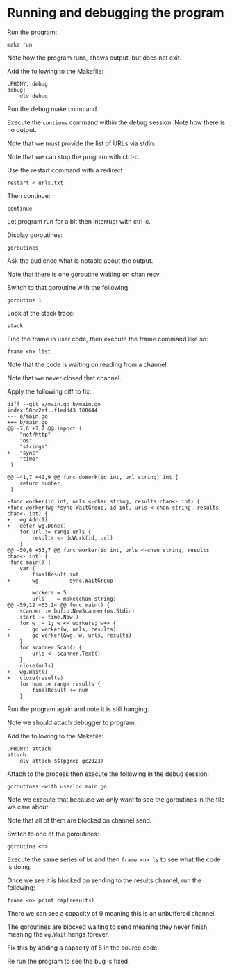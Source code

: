 # Running and debugging the program

Run the program:

```
make run
```

Note how the program runs, shows output, but does not exit.

Add the following to the Makefile:

```
.PHONY: debug
debug:
	dlv debug
```

Run the debug make command.

Execute the `continue` command within the debug session. Note how there is no output.

Note that we must provide the list of URLs via stdin.

Note that we can stop the program with ctrl-c.

Use the restart command with a redirect:

```
restart < urls.txt
```

Then continue:

```
continue
```

Let program run for a bit then interrupt with ctrl-c.

Display goroutines:

```
goroutines
```

Ask the audience what is notable about the output.

Note that there is one goroutine waiting on chan recv.

Switch to that goroutine with the following:

```
goroutine 1
```

Look at the stack trace:

```
stack
```

Find the frame in user code, then execute the frame command like so:

```
frame <n> list
```

Note that the code is waiting on reading from a channel.

Note that we never closed that channel.

Apply the following diff to fix:

```
diff --git a/main.go b/main.go
index 58cc2ef..f1edd43 100644
--- a/main.go
+++ b/main.go
@@ -7,6 +7,7 @@ import (
 	"net/http"
 	"os"
 	"strings"
+	"sync"
 	"time"
 )

@@ -41,7 +42,9 @@ func doWork(id int, url string) int {
 	return number
 }

-func worker(id int, urls <-chan string, results chan<- int) {
+func worker(wg *sync.WaitGroup, id int, urls <-chan string, results chan<- int) {
+	wg.Add(1)
+	defer wg.Done()
 	for url := range urls {
 		results <- doWork(id, url)
 	}
@@ -50,6 +53,7 @@ func worker(id int, urls <-chan string, results chan<- int) {
 func main() {
 	var (
 		finalResult int
+		wg          sync.WaitGroup

 		workers = 5
 		urls    = make(chan string)
@@ -59,12 +63,14 @@ func main() {
 	scanner := bufio.NewScanner(os.Stdin)
 	start := time.Now()
 	for w := 1; w <= workers; w++ {
-		go worker(w, urls, results)
+		go worker(&wg, w, urls, results)
 	}
 	for scanner.Scan() {
 		urls <- scanner.Text()
 	}
 	close(urls)
+	wg.Wait()
+	close(results)
 	for num := range results {
 		finalResult += num
 	}
```

Run the program again and note it is still hanging.

Note we should attach debugger to program.

Add the following to the Makefile:

```
.PHONY: attach
attach:
	dlv attach $$(pgrep gc2023)
```

Attach to the process then execute the following in the debug session:

```
goroutines -with userloc main.go
```

Note we execute that because we only want to see the goroutines in the file we care about.

Note that all of them are blocked on channel send.

Switch to one of the goroutines:

```
goroutine <n>
```

Execute the same series of `bt` and then `frame <n> ls` to see what the code is doing.

Once we see it is blocked on sending to the results channel, run the following:

```
frame <n> print cap(results)
```

There we can see a capacity of 9 meaning this is an unbuffered channel.

The goroutines are blocked waiting to send meaning they never finish, meaning the `wg.Wait` hangs forever.

Fix this by adding a capacity of 5 in the source code.

Re run the program to see the bug is fixed.
